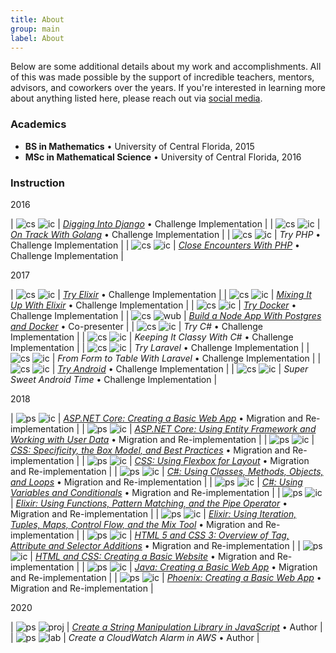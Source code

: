 ```yaml
---
title: About
group: main
label: About
---
```


Below are some additional details about my work and accomplishments.
All of this was made possible by the support of incredible teachers, mentors, advisors, and coworkers over the years.
If you're interested in learning more about anything listed here, please reach out via [social media](https://twitter.com/austin_j_foster/).

### Academics

- **BS in Mathematics** &bull; University of Central Florida, 2015
- **MSc in Mathematical Science** &bull; University of Central Florida, 2016


### Instruction

2016

| ![cs][] ![ic][] | [_Digging Into Django_](https://web.archive.org/web/20161224041648/https://www.codeschool.com/courses/digging-into-django) &bull; Challenge Implementation |
| ![cs][] ![ic][] | [_On Track With Golang_](https://web.archive.org/web/20161225041941/https://www.codeschool.com/courses/on-track-with-golang) &bull; Challenge Implementation |
| ![cs][] ![ic][] | _Try PHP_ &bull; Challenge Implementation |
| ![cs][] ![ic][] | [_Close Encounters With PHP_](https://web.archive.org/web/20170606191758/codeschool.com/courses/close-encounters-with-php) &bull; Challenge Implementation |

2017

| ![cs][] ![ic][] | [_Try Elixir_](https://web.archive.org/web/20180220232832/https://www.codeschool.com/courses/try-elixir/) &bull; Challenge Implementation |
| ![cs][] ![ic][] | [_Mixing It Up With Elixir_](https://web.archive.org/web/20180304114910/https://www.codeschool.com/courses/mixing-it-up-with-elixir) &bull; Challenge Implementation |
| ![cs][] ![ic][] | [_Try Docker_](https://web.archive.org/web/20170929025049/https://www.codeschool.com/courses/try-docker) &bull; Challenge Implementation |
| ![cs][] ![wub][] | [_Build a Node App With Postgres and Docker_](https://web.archive.org/web/20171002022830/https://www.codeschool.com/screencasts/build-a-node-app-with-postgres-and-docker) &bull; Co-presenter |
| ![cs][] ![ic][] | _Try C#_ &bull; Challenge Implementation |
| ![cs][] ![ic][] | _Keeping It Classy With C#_ &bull; Challenge Implementation |
| ![cs][] ![ic][] | _Try Laravel_ &bull; Challenge Implementation |
| ![cs][] ![ic][] | _From Form to Table With Laravel_ &bull; Challenge Implementation |
| ![cs][] ![ic][] | [_Try Android_](https://web.archive.org/web/20180310021318/https://www.codeschool.com/courses/try-android) &bull; Challenge Implementation |
| ![cs][] ![ic][] | _Super Sweet Android Time_ &bull; Challenge Implementation |

2018

| ![ps][] ![ic][] | [_ASP.NET Core: Creating a Basic Web App_](https://www.pluralsight.com/interactive-courses/aspdotnet-basic-web-app) &bull; Migration and Re-implementation |
| ![ps][] ![ic][] | [_ASP.NET Core: Using Entity Framework and Working with User Data_](https://www.pluralsight.com/interactive-courses/aspdotnet-entity-framework-user-data) &bull; Migration and Re-implementation |
| ![ps][] ![ic][] | [_CSS: Specificity, the Box Model, and Best Practices_](https://www.pluralsight.com/interactive-courses/css-specificity-box-model-best-practices) &bull; Migration and Re-implementation |
| ![ps][] ![ic][] | [_CSS: Using Flexbox for Layout_](https://www.pluralsight.com/interactive-courses/css-flexbox-for-layout) &bull; Migration and Re-implementation |
| ![ps][] ![ic][] | [_C#: Using Classes, Methods, Objects, and Loops_](https://www.pluralsight.com/interactive-courses/csharp-classes-methods-objects-loops) &bull; Migration and Re-implementation |
| ![ps][] ![ic][] | [_C#: Using Variables and Conditionals_](https://www.pluralsight.com/interactive-courses/csharp-variables-conditionals) &bull; Migration and Re-implementation |
| ![ps][] ![ic][] | [_Elixir: Using Functions, Pattern Matching, and the Pipe Operator_](https://www.pluralsight.com/interactive-courses/elixir-functions-matching-pipe) &bull; Migration and Re-implementation |
| ![ps][] ![ic][] | [_Elixir: Using Iteration, Tuples, Maps, Control Flow, and the Mix Tool_](https://www.pluralsight.com/interactive-courses/elixir-iteration-types-flow-mix) &bull; Migration and Re-implementation |
| ![ps][] ![ic][] | [_HTML 5 and CSS 3: Overview of Tag, Attribute and Selector Additions_](https://www.pluralsight.com/interactive-courses/html-css-tag-attribute-selector) &bull; Migration and Re-implementation |
| ![ps][] ![ic][] | [_HTML and CSS: Creating a Basic Website_](https://www.pluralsight.com/interactive-courses/html-css-basic-website) &bull; Migration and Re-implementation |
| ![ps][] ![ic][] | [_Java: Creating a Basic Web App_](https://www.pluralsight.com/interactive-courses/java-creating-basic-web-app) &bull; Migration and Re-implementation |
| ![ps][] ![ic][] | [_Phoenix: Creating a Basic Web App_](https://www.pluralsight.com/interactive-courses/phoenix-creating-basic-web-app) &bull; Migration and Re-implementation |

2020

| ![ps][] ![proj][] | [_Create a String Manipulation Library in JavaScript_](https://www.pluralsight.com/projects/create-string-manipulation-library-in-javascript) &bull; Author |
| ![ps][] ![lab][] | _Create a CloudWatch Alarm in AWS_ &bull; Author |

[cs]: https://assets.aj-foster.com/assets/icons/cs.svg "Code School"
[ps]: https://assets.aj-foster.com/assets/icons/ps.svg "Pluralsight"

[ic]: https://assets.aj-foster.com/assets/icons/ic.svg "Interactive Course"
[wub]: https://assets.aj-foster.com/assets/icons/wub.svg "Watch Us Build Screencast"
[proj]: https://assets.aj-foster.com/assets/icons/proj.svg "Interactive Project"
[lab]: https://assets.aj-foster.com/assets/icons/lab.svg "Hands-on Lab"
